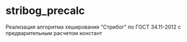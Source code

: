 # stribog_precalc
Реализация алгоритма хеширования "Стрибог" по ГОСТ 34.11-2012 с предварительным расчетом констант
